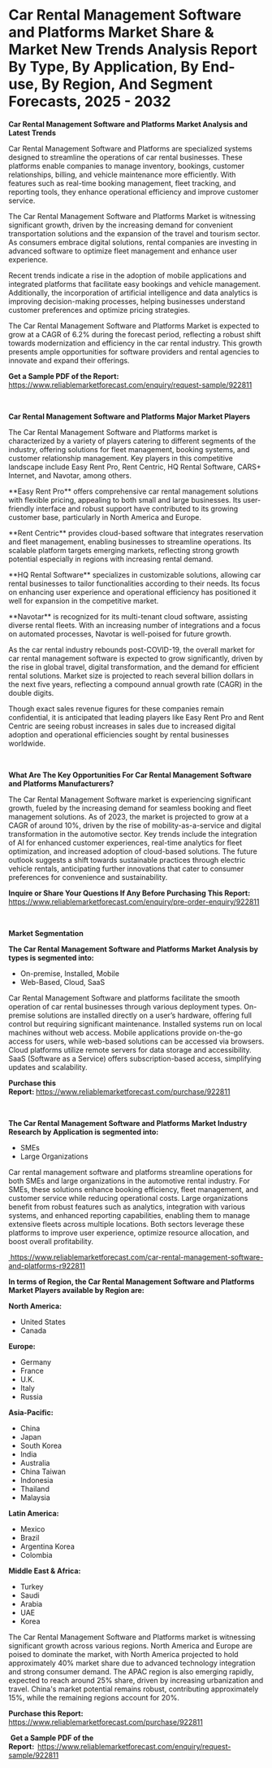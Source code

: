 <p><h1>Car Rental Management Software and Platforms Market Share & Market New Trends Analysis Report By Type, By Application, By End-use, By Region, And Segment Forecasts, 2025 - 2032</h1></p><p><strong>Car Rental Management Software and Platforms Market Analysis and Latest Trends</strong></p>
<p><p>Car Rental Management Software and Platforms are specialized systems designed to streamline the operations of car rental businesses. These platforms enable companies to manage inventory, bookings, customer relationships, billing, and vehicle maintenance more efficiently. With features such as real-time booking management, fleet tracking, and reporting tools, they enhance operational efficiency and improve customer service.</p><p>The Car Rental Management Software and Platforms Market is witnessing significant growth, driven by the increasing demand for convenient transportation solutions and the expansion of the travel and tourism sector. As consumers embrace digital solutions, rental companies are investing in advanced software to optimize fleet management and enhance user experience. </p><p>Recent trends indicate a rise in the adoption of mobile applications and integrated platforms that facilitate easy bookings and vehicle management. Additionally, the incorporation of artificial intelligence and data analytics is improving decision-making processes, helping businesses understand customer preferences and optimize pricing strategies.</p><p>The Car Rental Management Software and Platforms Market is expected to grow at a CAGR of 6.2% during the forecast period, reflecting a robust shift towards modernization and efficiency in the car rental industry. This growth presents ample opportunities for software providers and rental agencies to innovate and expand their offerings.</p></p>
<p><strong>Get a Sample PDF of the Report:&nbsp;</strong> <a href="https://www.reliablemarketforecast.com/enquiry/request-sample/922811?utm_campaign=3495&utm_medium=2&utm_source=Github&utm_content=ia&utm_term=18042025&utm_id=car-rental-management-software-and-platforms">https://www.reliablemarketforecast.com/enquiry/request-sample/922811</a></p>
<p>&nbsp;</p>
<p><strong>Car Rental Management Software and Platforms Major Market Players</strong></p>
<p><p>The Car Rental Management Software and Platforms market is characterized by a variety of players catering to different segments of the industry, offering solutions for fleet management, booking systems, and customer relationship management. Key players in this competitive landscape include Easy Rent Pro, Rent Centric, HQ Rental Software, CARS+ Internet, and Navotar, among others.</p><p>**Easy Rent Pro** offers comprehensive car rental management solutions with flexible pricing, appealing to both small and large businesses. Its user-friendly interface and robust support have contributed to its growing customer base, particularly in North America and Europe.</p><p>**Rent Centric** provides cloud-based software that integrates reservation and fleet management, enabling businesses to streamline operations. Its scalable platform targets emerging markets, reflecting strong growth potential especially in regions with increasing rental demand.</p><p>**HQ Rental Software** specializes in customizable solutions, allowing car rental businesses to tailor functionalities according to their needs. Its focus on enhancing user experience and operational efficiency has positioned it well for expansion in the competitive market.</p><p>**Navotar** is recognized for its multi-tenant cloud software, assisting diverse rental fleets. With an increasing number of integrations and a focus on automated processes, Navotar is well-poised for future growth.</p><p>As the car rental industry rebounds post-COVID-19, the overall market for car rental management software is expected to grow significantly, driven by the rise in global travel, digital transformation, and the demand for efficient rental solutions. Market size is projected to reach several billion dollars in the next five years, reflecting a compound annual growth rate (CAGR) in the double digits.</p><p>Though exact sales revenue figures for these companies remain confidential, it is anticipated that leading players like Easy Rent Pro and Rent Centric are seeing robust increases in sales due to increased digital adoption and operational efficiencies sought by rental businesses worldwide.</p></p>
<p>&nbsp;</p>
<p><strong>What Are The Key Opportunities For Car Rental Management Software and Platforms Manufacturers?</strong></p>
<p><p>The Car Rental Management Software market is experiencing significant growth, fueled by the increasing demand for seamless booking and fleet management solutions. As of 2023, the market is projected to grow at a CAGR of around 10%, driven by the rise of mobility-as-a-service and digital transformation in the automotive sector. Key trends include the integration of AI for enhanced customer experiences, real-time analytics for fleet optimization, and increased adoption of cloud-based solutions. The future outlook suggests a shift towards sustainable practices through electric vehicle rentals, anticipating further innovations that cater to consumer preferences for convenience and sustainability.</p></p>
<p><strong>Inquire or Share Your Questions If Any Before Purchasing This Report:</strong> <a href="https://www.reliablemarketforecast.com/enquiry/pre-order-enquiry/922811?utm_campaign=3495&utm_medium=2&utm_source=Github&utm_content=ia&utm_term=18042025&utm_id=car-rental-management-software-and-platforms">https://www.reliablemarketforecast.com/enquiry/pre-order-enquiry/922811</a></p>
<p>&nbsp;</p>
<p><strong>Market Segmentation</strong></p>
<p><strong>The Car Rental Management Software and Platforms Market Analysis by types is segmented into:</strong></p>
<p><ul><li>On-premise, Installed, Mobile</li><li>Web-Based, Cloud, SaaS</li></ul></p>
<p><p>Car Rental Management Software and platforms facilitate the smooth operation of car rental businesses through various deployment types. On-premise solutions are installed directly on a user’s hardware, offering full control but requiring significant maintenance. Installed systems run on local machines without web access. Mobile applications provide on-the-go access for users, while web-based solutions can be accessed via browsers. Cloud platforms utilize remote servers for data storage and accessibility. SaaS (Software as a Service) offers subscription-based access, simplifying updates and scalability.</p></p>
<p><strong>Purchase this Report:&nbsp;</strong><a href="https://www.reliablemarketforecast.com/purchase/922811?utm_campaign=3495&utm_medium=2&utm_source=Github&utm_content=ia&utm_term=18042025&utm_id=car-rental-management-software-and-platforms">https://www.reliablemarketforecast.com/purchase/922811</a></p>
<p>&nbsp;</p>
<p><strong>The Car Rental Management Software and Platforms Market Industry Research by Application is segmented into:</strong></p>
<p><ul><li>SMEs</li><li>Large Organizations</li></ul></p>
<p><p>Car rental management software and platforms streamline operations for both SMEs and large organizations in the automotive rental industry. For SMEs, these solutions enhance booking efficiency, fleet management, and customer service while reducing operational costs. Large organizations benefit from robust features such as analytics, integration with various systems, and enhanced reporting capabilities, enabling them to manage extensive fleets across multiple locations. Both sectors leverage these platforms to improve user experience, optimize resource allocation, and boost overall profitability.</p></p>
<p><a href="https://www.reliablemarketforecast.com/car-rental-management-software-and-platforms-r922811?utm_campaign=3495&utm_medium=2&utm_source=Github&utm_content=ia&utm_term=18042025&utm_id=car-rental-management-software-and-platforms">&nbsp;https://www.reliablemarketforecast.com/car-rental-management-software-and-platforms-r922811</a></p>
<p><strong>In terms of Region, the Car Rental Management Software and Platforms Market Players available by Region are:</strong></p>
<p>
    <p> <strong> North America: </strong>
        <ul>
            <li>United States</li>
            <li>Canada</li>
        </ul>
        </p> 
    <p> <strong> Europe: </strong>
        <ul>
            <li>Germany</li>
            <li>France</li>
            <li>U.K.</li>
            <li>Italy</li>
            <li>Russia</li>
        </ul>
        </p> 
    <p> <strong> Asia-Pacific: </strong>
        <ul>
            <li>China</li>
            <li>Japan</li>
            <li>South Korea</li>
            <li>India</li>
            <li>Australia</li>
            <li>China Taiwan</li>
            <li>Indonesia</li>
            <li>Thailand</li>
            <li>Malaysia</li>
        </ul>
        </p> 
    <p> <strong> Latin America: </strong>
        <ul>
            <li>Mexico</li>
            <li>Brazil</li>
            <li>Argentina Korea</li>
            <li>Colombia</li>
        </ul>
        </p> 
    <p> <strong> Middle East & Africa: </strong>
        <ul>
            <li>Turkey</li>
            <li>Saudi</li>
            <li>Arabia</li>
            <li>UAE</li>
            <li>Korea</li>
        </ul>
    </p>
    </p>
<p><p>The Car Rental Management Software and Platforms market is witnessing significant growth across various regions. North America and Europe are poised to dominate the market, with North America projected to hold approximately 40% market share due to advanced technology integration and strong consumer demand. The APAC region is also emerging rapidly, expected to reach around 25% share, driven by increasing urbanization and travel. China's market potential remains robust, contributing approximately 15%, while the remaining regions account for 20%.</p></p>
<p><strong>Purchase this Report: </strong><a href="https://www.reliablemarketforecast.com/purchase/922811?utm_campaign=3495&utm_medium=2&utm_source=Github&utm_content=ia&utm_term=18042025&utm_id=car-rental-management-software-and-platforms">https://www.reliablemarketforecast.com/purchase/922811</a></p>
<p>&nbsp;<strong>Get a Sample PDF of the Report:&nbsp;&nbsp;</strong><a href="https://www.reliablemarketforecast.com/enquiry/request-sample/922811?utm_campaign=3495&utm_medium=2&utm_source=Github&utm_content=ia&utm_term=18042025&utm_id=car-rental-management-software-and-platforms">https://www.reliablemarketforecast.com/enquiry/request-sample/922811</a></p>
<p><strong></strong></p>
<p><p></p><p></p><p></p></p>